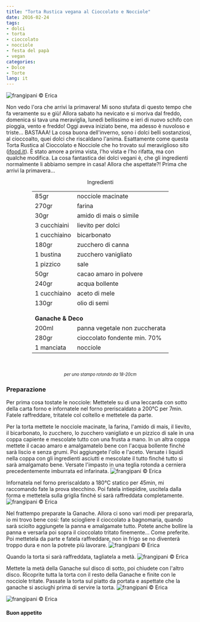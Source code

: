 ```yaml
---
title: "Torta Rustica vegana al Cioccolato e Nocciole"
date: 2016-02-24
tags:
- dolci
- torta
- cioccolato
- nocciole
- festa del papà
- vegan
categories:
- Dolce
- Torte
lang: it
---
```

![](header.jpg "frangipani © Erica")

Non vedo l'ora che arrivi la primavera! Mi sono stufata di questo tempo che fa veramente su e giù! Allora sabato ha nevicato e si moriva dal freddo, domenica si tava una meraviglia, lunedì bellissimo e ieri di nuovo schifo con pioggia, vento e freddo! Oggi aveva iniziato bene, ma adesso è nuvoloso e triste... BASTAAA! La cosa buona dell'inverno, sono i dolci belli sostanziosi, al cioccoalto, quei dolci che riscaldano l'anima. Esattamente come questa Torta Rustica al Cioccolato e Nocciole che ho trovato sul meraviglioso sito (<a href="http://www.ifood.it" target="_blank">ifood.it</a>). È stato amore a prima vista, l'ho vista e l'ho rifatta, ma con qualche modifica. La cosa fantastica dei dolci vegani è, che gli ingredienti normalmente li abbiamo sempre in casa! Allora che aspettate?! Prima che arrivi la primavera...

<div id="wrapper" style="text-align: center">
  <div id="yourdiv" style="display: inline-block;">
	<div class="ingredients">
	  <div class="ingredients-title">Ingredienti</div>
	  <table>
	    <tbody>
	      <tr>
	        <td>85gr</td>
	        <td>nocciole macinate</td>
	      </tr>
	      <tr>
	        <td>270gr</td>
	        <td>farina</td>
	      </tr>
	      <tr>
	        <td>30gr</td>
	        <td>amido di mais o simile</td>
	      </tr>
	      <tr>
	        <td>3 cucchiaini</td>
	        <td>lievito per dolci</td>
	      </tr>
	      <tr>
	        <td>1 cucchiaino</td>
	        <td>bicarbonato</td>
	      </tr>
	      <tr>
	        <td>180gr</td>
	        <td>zucchero di canna</td>
	      </tr>
	      <tr>
	        <td>1 bustina</td>
	        <td>zucchero vanigliato</td>
	      </tr>
	      <tr>
	        <td>1 pizzico</td>
	        <td>sale</td>
	      </tr>
	      <tr>
	        <td>50gr</td>
	        <td>cacao amaro in polvere</td>
	      </tr>
	      <tr>
	        <td>240gr</td>
	        <td>acqua bollente</td>
	      </tr>
	      <tr>
	        <td>1 cucchiaino</td>
	        <td>aceto di mele</td>
	      </tr>
	      <tr>
	        <td>130gr</td>
	        <td>olio di semi</td>
	      </tr>
	      <tr style="height: 15px;"></tr>
	      <tr>          
	        <td colspan="2"><b>Ganache & Deco</b></td>
	      </tr>      
	      <tr>
	        <td>200ml</td>
	        <td>panna vegetale non zuccherata</td>
	      </tr>
	      <tr>
	        <td>280gr</td>
	        <td>cioccolato fondente min. 70%</td>
	      </tr>
	      <tr>
	        <td>1 manciata</td>
	        <td>nocciole</td>
	      </tr>
	    </tbody>
	  </table>
	  <br></br>
	  <i class="pull-right" style="font-size: 80%;">per uno stampo rotondo da 18-20cm</i>
	</div>
  </div>
</div>


<h3>
  <font color="grey">
    <i class="fa-solid fa-gears"></i>
  </font> Preparazione
</h3>

Per prima cosa tostate le nocciole: Mettetele su di una leccarda con sotto della carta forno e infornatele nel forno preriscaldato a 200°C per 7min. Fatele raffreddare, tritatele col coltello e mettetele da parte.

Per la torta mettete le nocciole macinate, la farina, l'amido di mais, il lievito, il bicarbonato, lo zucchero, lo zucchero vanigliato e un pizzico di sale in una coppa capiente e mescolate tutto con una frusta a mano. In un altra coppa mettete il cacao amaro e amalgamatelo bene con l'acqua bollente finché sarà liscio e senza grumi. Poi aggiungete l'olio e l'aceto. Versate i liquidi nella coppa con gli ingredienti asciutti e mescolate il tutto finché tutto si sarà amalgamato bene. Versate l'impasto in una teglia rotonda a cerniera precedentemente imburrata ed infarinata.
![](teglia.jpg "frangipani © Erica")

Infornatela nel forno preriscaldato a 180°C statico per 45min, mi raccomando fate la prova stecchino. Poi fatela intiepidire, uscitela dalla forma e mettetela sulla griglia finché si sarà raffreddata completamente.
![](sfornata.jpg "frangipani © Erica")

Nel frattempo preparate la Ganache. Allora ci sono vari modi per prepararla, io mi trovo bene così: fate sciogliere il cioccolato a bagnomaria, quando sarà sciolto aggiungete la panna e amalgamate tutto. Potete anche bollire la panna e versarla poi sopra il cioccolato tritato finemente... Come preferite. Poi mettetela da parte e fatela raffreddare, non in frigo se no diventerà troppo dura e non la potrete più lavorare.
![](ganache.jpg "frangipani © Erica")

Quando la torta si sarà raffreddata, tagliatela a metà.
![](tagliata.jpg "frangipani © Erica")

Mettete la metà della Ganache sul disco di sotto, poi chiudete con l'altro disco. Ricoprite tutta la torta con il resto della Ganache e finite con le nocciole tritate. Passate la torta sul piatto da portata e aspettate che la ganache si asciughi prima di servire la torta.
![](risultato1.jpg "frangipani © Erica")

![](risultato2.jpg "frangipani © Erica")



<h4>Buon appetito
  <font color="red">
    <i class="fa-regular fa-face-smile"></i>
  </font>
</h4>
